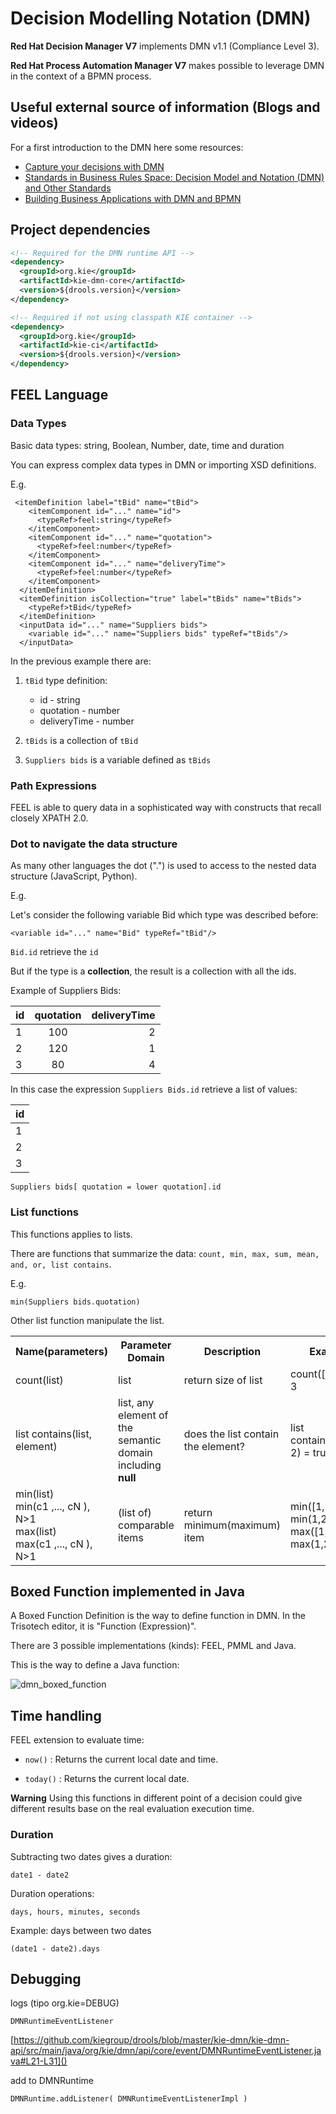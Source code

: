 # Decision Modelling Notation (DMN)

**Red Hat Decision Manager V7** implements DMN v1.1 (Compliance Level 3).

**Red Hat Process Automation Manager V7** makes possible to leverage DMN in the context of a BPMN process.

## Useful external source of information (Blogs and videos)

For a first introduction to the DMN here some resources:

- [Capture your decisions with DMN](http://www.opensourcerers.org/capture-your-decisions-with-dmn/)
- [Standards in Business Rules Space: Decision Model and Notation (DMN) and Other Standards](https://youtu.be/fXYD_HE7ufc)
- [Building Business Applications with DMN and BPMN](https://youtu.be/C0u3ZDiH3ek)

## Project dependencies

```xml
<!-- Required for the DMN runtime API -->
<dependency>
  <groupId>org.kie</groupId>
  <artifactId>kie-dmn-core</artifactId>
  <version>${drools.version}</version>
</dependency>

<!-- Required if not using classpath KIE container -->
<dependency>
  <groupId>org.kie</groupId>
  <artifactId>kie-ci</artifactId>
  <version>${drools.version}</version>
</dependency>
```

## FEEL Language

### Data Types

Basic data types: string, Boolean, Number, date, time and duration

You can express complex data types in DMN or importing XSD definitions.

E.g. 

```
 <itemDefinition label="tBid" name="tBid">
    <itemComponent id="..." name="id">
      <typeRef>feel:string</typeRef>
    </itemComponent>
    <itemComponent id="..." name="quotation">
      <typeRef>feel:number</typeRef>
    </itemComponent>
    <itemComponent id="..." name="deliveryTime">
      <typeRef>feel:number</typeRef>
    </itemComponent>
  </itemDefinition>
  <itemDefinition isCollection="true" label="tBids" name="tBids">
    <typeRef>tBid</typeRef>
  </itemDefinition>
  <inputData id="..." name="Suppliers bids">
    <variable id="..." name="Suppliers bids" typeRef="tBids"/>
  </inputData>
```

In the previous example there are:

1. `tBid` type definition: 

    - id - string
    - quotation - number
    - deliveryTime - number

2. `tBids` is a collection of `tBid`

3. `Suppliers bids` is a variable defined as `tBids`


### Path Expressions

FEEL is able to query data in a sophisticated way with constructs that recall closely XPATH 2.0.

### Dot to navigate the data structure

As many other languages the dot (".") is used to access to the nested data structure (JavaScript, Python).

E.g.

Let's consider the following variable Bid which type was described before:

```
<variable id="..." name="Bid" typeRef="tBid"/>
```

`Bid.id` retrieve the `id`

But if the type is a **collection**, the result is a collection with all the ids.

Example of Suppliers Bids:

|    id    | quotation |  deliveryTime |
|----------|:---------:|--------------:|
|    1     |    100    |      2        |
|    2     |    120    |      1        |
|    3     |    80     |      4        |

In this case the expression `Suppliers Bids.id` retrieve a list of values:

|    id    |
|----------|
|    1     |
|    2     |
|    3     |



```
Suppliers bids[ quotation = lower quotation].id
```

### List functions

This functions applies to lists.

There are functions that summarize the data: `count, min, max, sum, mean, and, or, list contains`.

E.g.

```
min(Suppliers bids.quotation)
```

Other list function manipulate the list.

<table>
  <tr>
    <th>Name(parameters)</th> <th>Parameter Domain</th> <th>Description</th> <th>Example</th>
  </tr>
  <tr>
    <td>count(list)</td>
    <td>list</td>
    <td>return size of list</td>
    <td>count([1,2,3]) = 3</td>
  </tr>
  <tr>
    <td>list contains(list, element)</td>
    <td>list, any element of the semantic domain including <b>null</b></td>
    <td>does the list contain the element?</td>
    <td>list contains([1,2,3], 2) = true</td>
  </tr>
  <tr>
    <td>min(list)<br>
        min(c1 ,..., cN ), N>1 <br>
        max(list) <br>
        max(c1 ,..., cN ), N>1
    </td>
    <td>(list of) comparable items</td>
    <td>return minimum(maximum) item</td>
    <td>min([1,2,3]) = 1<br>
        min(1,2,3) = 1<br>
        max([1,2,3]) = 3<br>
        max(1,2,3) = 3</td>
  </tr>
</table>

## Boxed Function implemented in Java

A Boxed Function Definition is the way to define function in DMN. 
In the Trisotech editor, it is "Function (Expression)".

There are 3 possible implementations (kinds): FEEL, PMML and Java.

This is the way to define a Java function:

![dmn_boxed_function](imgs/dmn_boxed_function.png)

## Time handling

FEEL extension to evaluate time:

- `now()` : Returns the current local date and time.

- `today()` : Returns the current local date.

**Warning** Using this functions in different point of a decision could give different results base on the real evaluation execution time.


### Duration

Subtracting two dates gives a duration:

	date1 - date2

Duration operations:

	days, hours, minutes, seconds

Example: days between two dates

	(date1 - date2).days

## Debugging

logs (tipo org.kie=DEBUG)
 
 	DMNRuntimeEventListener

[https://github.com/kiegroup/drools/blob/master/kie-dmn/kie-dmn-api/src/main/java/org/kie/dmn/api/core/event/DMNRuntimeEventListener.java#L21-L31]()

add to DMNRuntime

	DMNRuntime.addListener( DMNRuntimeEventListenerImpl )
